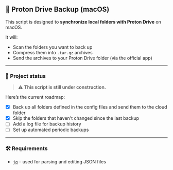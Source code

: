 ## 🔄 Proton Drive Backup (macOS)

This script is designed to **synchronize local folders with Proton Drive** on macOS.

It will:

- Scan the folders you want to back up
- Compress them into `.tar.gz` archives
- Send the archives to your Proton Drive folder (via the official app)

---

### 🚧 Project status

> ⚠️ **This script is still under construction.**

Here’s the current roadmap:

- [x] Back up all folders defined in the config files and send them to the cloud folder
- [x] Skip the folders that haven't changed since the last backup
- [ ] Add a log file for backup history
- [ ] Set up automated periodic backups

---

### 🛠️ Requirements

- [`jq`](https://jqlang.org/download/) – used for parsing and editing JSON files
